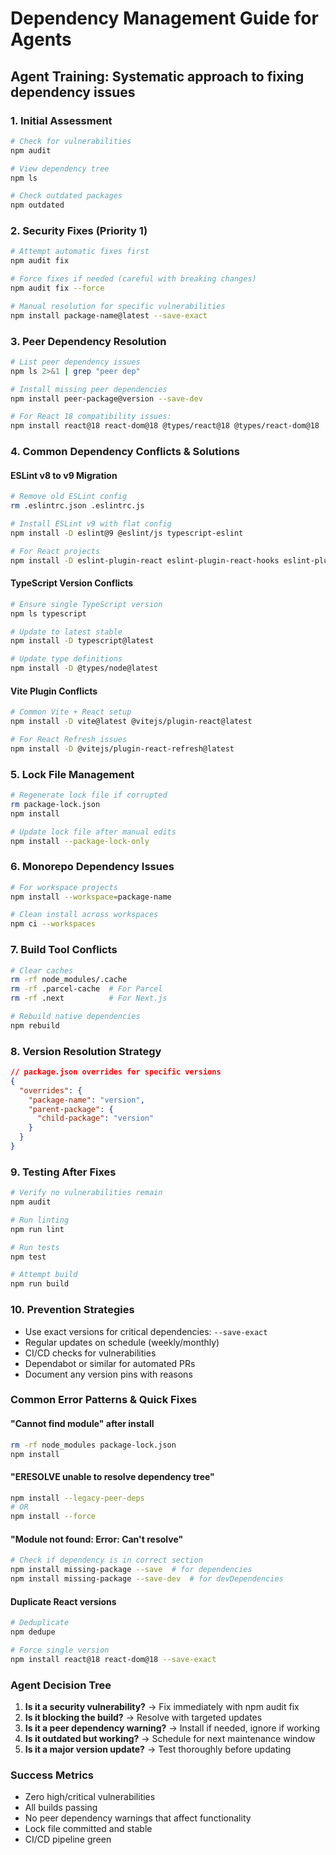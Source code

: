 # Dependency Management Guide for Agents
## Agent Training: Systematic approach to fixing dependency issues

### 1. Initial Assessment
```bash
# Check for vulnerabilities
npm audit

# View dependency tree
npm ls

# Check outdated packages
npm outdated
```

### 2. Security Fixes (Priority 1)
```bash
# Attempt automatic fixes first
npm audit fix

# Force fixes if needed (careful with breaking changes)
npm audit fix --force

# Manual resolution for specific vulnerabilities
npm install package-name@latest --save-exact
```

### 3. Peer Dependency Resolution
```bash
# List peer dependency issues
npm ls 2>&1 | grep "peer dep"

# Install missing peer dependencies
npm install peer-package@version --save-dev

# For React 18 compatibility issues:
npm install react@18 react-dom@18 @types/react@18 @types/react-dom@18
```

### 4. Common Dependency Conflicts & Solutions

#### ESLint v8 to v9 Migration
```bash
# Remove old ESLint config
rm .eslintrc.json .eslintrc.js

# Install ESLint v9 with flat config
npm install -D eslint@9 @eslint/js typescript-eslint

# For React projects
npm install -D eslint-plugin-react eslint-plugin-react-hooks eslint-plugin-react-refresh
```

#### TypeScript Version Conflicts
```bash
# Ensure single TypeScript version
npm ls typescript

# Update to latest stable
npm install -D typescript@latest

# Update type definitions
npm install -D @types/node@latest
```

#### Vite Plugin Conflicts
```bash
# Common Vite + React setup
npm install -D vite@latest @vitejs/plugin-react@latest

# For React Refresh issues
npm install -D @vitejs/plugin-react-refresh@latest
```

### 5. Lock File Management
```bash
# Regenerate lock file if corrupted
rm package-lock.json
npm install

# Update lock file after manual edits
npm install --package-lock-only
```

### 6. Monorepo Dependency Issues
```bash
# For workspace projects
npm install --workspace=package-name

# Clean install across workspaces
npm ci --workspaces
```

### 7. Build Tool Conflicts
```bash
# Clear caches
rm -rf node_modules/.cache
rm -rf .parcel-cache  # For Parcel
rm -rf .next          # For Next.js

# Rebuild native dependencies
npm rebuild
```

### 8. Version Resolution Strategy
```json
// package.json overrides for specific versions
{
  "overrides": {
    "package-name": "version",
    "parent-package": {
      "child-package": "version"
    }
  }
}
```

### 9. Testing After Fixes
```bash
# Verify no vulnerabilities remain
npm audit

# Run linting
npm run lint

# Run tests
npm test

# Attempt build
npm run build
```

### 10. Prevention Strategies
- Use exact versions for critical dependencies: `--save-exact`
- Regular updates on schedule (weekly/monthly)
- CI/CD checks for vulnerabilities
- Dependabot or similar for automated PRs
- Document any version pins with reasons

### Common Error Patterns & Quick Fixes

#### "Cannot find module" after install
```bash
rm -rf node_modules package-lock.json
npm install
```

#### "ERESOLVE unable to resolve dependency tree"
```bash
npm install --legacy-peer-deps
# OR
npm install --force
```

#### "Module not found: Error: Can't resolve"
```bash
# Check if dependency is in correct section
npm install missing-package --save  # for dependencies
npm install missing-package --save-dev  # for devDependencies
```

#### Duplicate React versions
```bash
# Deduplicate
npm dedupe

# Force single version
npm install react@18 react-dom@18 --save-exact
```

### Agent Decision Tree
1. **Is it a security vulnerability?** → Fix immediately with npm audit fix
2. **Is it blocking the build?** → Resolve with targeted updates
3. **Is it a peer dependency warning?** → Install if needed, ignore if working
4. **Is it outdated but working?** → Schedule for next maintenance window
5. **Is it a major version update?** → Test thoroughly before updating

### Success Metrics
- Zero high/critical vulnerabilities
- All builds passing
- No peer dependency warnings that affect functionality
- Lock file committed and stable
- CI/CD pipeline green